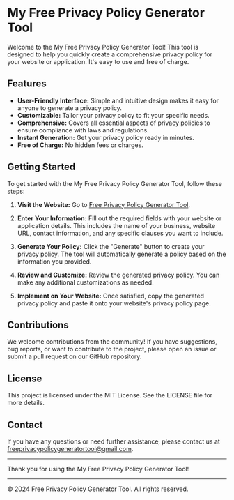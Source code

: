 # My Free Privacy Policy Generator Tool

Welcome to the My Free Privacy Policy Generator Tool! This tool is designed to help you quickly create a comprehensive privacy policy for your website or application. It's easy to use and free of charge.

## Features

- **User-Friendly Interface:** Simple and intuitive design makes it easy for anyone to generate a privacy policy.
- **Customizable:** Tailor your privacy policy to fit your specific needs.
- **Comprehensive:** Covers all essential aspects of privacy policies to ensure compliance with laws and regulations.
- **Instant Generation:** Get your privacy policy ready in minutes.
- **Free of Charge:** No hidden fees or charges.

## Getting Started

To get started with the My Free Privacy Policy Generator Tool, follow these steps:

1. **Visit the Website:**
   Go to [Free Privacy Policy Generator Tool](https://freeprivacypolicygeneratortool.github.io).

2. **Enter Your Information:**
   Fill out the required fields with your website or application details. This includes the name of your business, website URL, contact information, and any specific clauses you want to include.

3. **Generate Your Policy:**
   Click the "Generate" button to create your privacy policy. The tool will automatically generate a policy based on the information you provided.

4. **Review and Customize:**
   Review the generated privacy policy. You can make any additional customizations as needed.

5. **Implement on Your Website:**
   Once satisfied, copy the generated privacy policy and paste it onto your website's privacy policy page.

## Contributions

We welcome contributions from the community! If you have suggestions, bug reports, or want to contribute to the project, please open an issue or submit a pull request on our GitHub repository.

## License

This project is licensed under the MIT License. See the LICENSE file for more details.

## Contact

If you have any questions or need further assistance, please contact us at [freeprivacypolicygeneratortool@gmail.com](mailto:freeprivacypolicygeneratortool@gmail.com).

---

Thank you for using the My Free Privacy Policy Generator Tool!

---

© 2024 Free Privacy Policy Generator Tool. All rights reserved.
